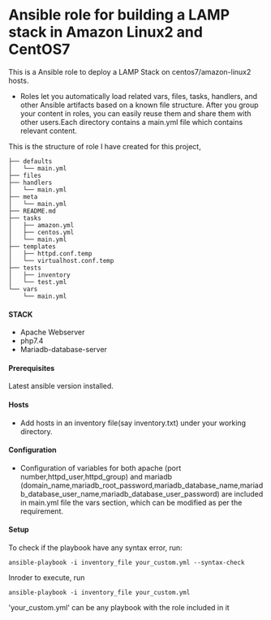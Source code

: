 <h1 class="code-line" data-line-start=0 data-line-end=1 ><a id="Ansible_role_for_building_a_LAMP_stack_in_Amazon_Linux2_0_and_CentOS7"></a>Ansible role for building a LAMP stack in Amazon Linux2 and CentOS7</h1>
<p class="has-line-data" data-line-start="2" data-line-end="3">This is a Ansible role to deploy a LAMP Stack on centos7/amazon-linux2 hosts.</p>
<ul>
<li class="has-line-data" data-line-start="4" data-line-end="6">Roles let you automatically load related vars, files, tasks, handlers, and other Ansible artifacts based on a known file structure. After you group your content in roles, you can easily reuse them and share them with other users.Each directory contains a main.yml file which contains relevant content.</li>
</ul>
<p class="has-line-data" data-line-start="6" data-line-end="7">This is the structure of role I have created for this project,</p>
<pre><code class="has-line-data" data-line-start="8" data-line-end="34" class="language-sh">├── defaults
│   └── main.yml
├── files
├── handlers
│   └── main.yml
├── meta
│   └── main.yml
├── README.md
├── tasks
│   ├── amazon.yml
│   ├── centos.yml
│   └── main.yml
├── templates
│   ├── httpd.conf.temp
│   └── virtualhost.conf.temp
├── tests
│   ├── inventory
│   └── test.yml
└── vars
    └── main.yml
</code></pre>
<h4 class="code-line" data-line-start=35 data-line-end=36 ><a id="STACK_35"></a>STACK</h4>
<ul>
<li class="has-line-data" data-line-start="36" data-line-end="37">Apache Webserver</li>
<li class="has-line-data" data-line-start="37" data-line-end="38">php7.4</li>
<li class="has-line-data" data-line-start="38" data-line-end="39">Mariadb-database-server</li>
</ul>
<h4 class="code-line" data-line-start=39 data-line-end=40 ><a id="Prerequisites_39"></a>Prerequisites</h4>
<p class="has-line-data" data-line-start="40" data-line-end="41">Latest ansible version installed.</p>
<h4 class="code-line" data-line-start=41 data-line-end=42 ><a id="Hosts_41"></a>Hosts</h4>
<ul>
<li class="has-line-data" data-line-start="42" data-line-end="43">Add hosts in an inventory file(say inventory.txt) under your working directory.</li>
</ul>
<h4 class="code-line" data-line-start=43 data-line-end=44 ><a id="Apache__Database_configuration_43"></a>Configuration</h4>
<ul>
<li class="has-line-data" data-line-start="44" data-line-end="45">Configuration of variables for both apache (port number,httpd_user,httpd_group) and mariadb (domain_name,mariadb_root_password,mariadb_database_name,mariadb_database_user_name,mariadb_database_user_password) are included in main.yml file the vars section, which can be modified as per the requirement.</li>
</ul>
<h4 class="code-line" data-line-start=45 data-line-end=46 ><a id="Setup_45"></a>Setup</h4>
<p class="has-line-data" data-line-start="46" data-line-end="47">To check if the playbook have any syntax error, run:</p>
<pre><code class="has-line-data" data-line-start="49" data-line-end="51" class="language-sh">ansible-playbook -i inventory_file your_custom.yml --syntax-check
</code></pre>
<p class="has-line-data" data-line-start="51" data-line-end="52">Inroder to execute, run</p>
<pre><code class="has-line-data" data-line-start="53" data-line-end="55" class="language-sh">ansible-playbook -i inventory_file your_custom.yml
</code></pre>
<p class="has-line-data" data-line-start="56" data-line-end="57">'your_custom.yml' can be any playbook with the role included in it </p>

